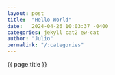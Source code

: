 ```yaml
---
layout: post
title:  "Hello World"
date:   2024-04-26 10:03:37 -0400
categories: jekyll cat2 ew-cat
author: "Julio"
permalink: "/:categories"
---
```


{{ page.title }}